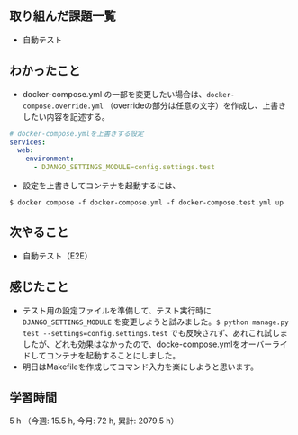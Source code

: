 ## 取り組んだ課題一覧
- 自動テスト

## わかったこと
- docker-compose.yml の一部を変更したい場合は、`docker-compose.override.yml` （overrideの部分は任意の文字）を作成し、上書きしたい内容を記述する。
```yml
# docker-compose.ymlを上書きする設定
services:
  web:
    environment:
      - DJANGO_SETTINGS_MODULE=config.settings.test
```
- 設定を上書きしてコンテナを起動するには、
```shell
$ docker compose -f docker-compose.yml -f docker-compose.test.yml up
```

## 次やること
- 自動テスト（E2E）

    
## 感じたこと
- テスト用の設定ファイルを準備して、テスト実行時に`DJANGO_SETTINGS_MODULE` を変更しようと試みました。`$ python manage.py test --settings=config.settings.test` でも反映されず、あれこれ試しましたが、どれも効果はなかったので、docke-compose.ymlをオーバーライドしてコンテナを起動することにしました。
- 明日はMakefileを作成してコマンド入力を楽にしようと思います。    
    
## 学習時間
5 h （今週: 15.5 h, 今月: 72 h, 累計: 2079.5 h）